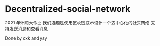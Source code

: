 # Decentralized-social-network
2021 年计网大作业
我们选题是使用区块链技术设计一个去中心化的社交网络
支持发送消息和查看消息

Done by cxk and ysy